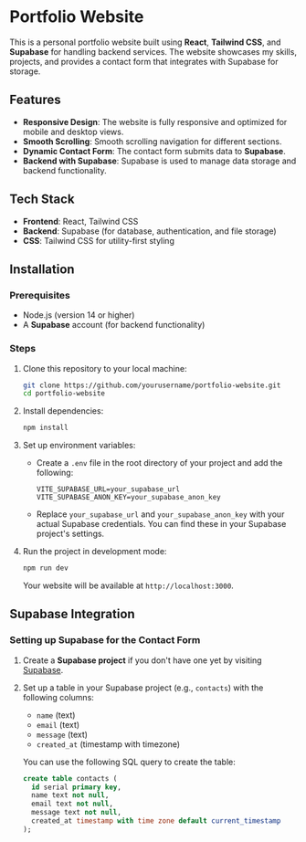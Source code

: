 # Portfolio Website

This is a personal portfolio website built using **React**, **Tailwind CSS**, and **Supabase** for handling backend services. The website showcases my skills, projects, and provides a contact form that integrates with Supabase for storage.

## Features

- **Responsive Design**: The website is fully responsive and optimized for mobile and desktop views.
- **Smooth Scrolling**: Smooth scrolling navigation for different sections.
- **Dynamic Contact Form**: The contact form submits data to **Supabase**.
- **Backend with Supabase**: Supabase is used to manage data storage and backend functionality.

## Tech Stack

- **Frontend**: React, Tailwind CSS
- **Backend**: Supabase (for database, authentication, and file storage)
- **CSS**: Tailwind CSS for utility-first styling

## Installation

### Prerequisites

- Node.js (version 14 or higher)
- A **Supabase** account (for backend functionality)

### Steps

1. Clone this repository to your local machine:
    ```bash
    git clone https://github.com/yourusername/portfolio-website.git
    cd portfolio-website
    ```

2. Install dependencies:
    ```bash
    npm install
    ```

3. Set up environment variables:
    - Create a `.env` file in the root directory of your project and add the following:
      ```env
      VITE_SUPABASE_URL=your_supabase_url
      VITE_SUPABASE_ANON_KEY=your_supabase_anon_key
      ```

    - Replace `your_supabase_url` and `your_supabase_anon_key` with your actual Supabase credentials. You can find these in your Supabase project's settings.

4. Run the project in development mode:
    ```bash
    npm run dev
    ```

    Your website will be available at `http://localhost:3000`.

## Supabase Integration

### Setting up Supabase for the Contact Form

1. Create a **Supabase project** if you don't have one yet by visiting [Supabase](https://supabase.io/).
2. Set up a table in your Supabase project (e.g., `contacts`) with the following columns:
   - `name` (text)
   - `email` (text)
   - `message` (text)
   - `created_at` (timestamp with timezone)

   You can use the following SQL query to create the table:

   ```sql
   create table contacts (
     id serial primary key,
     name text not null,
     email text not null,
     message text not null,
     created_at timestamp with time zone default current_timestamp
   );
